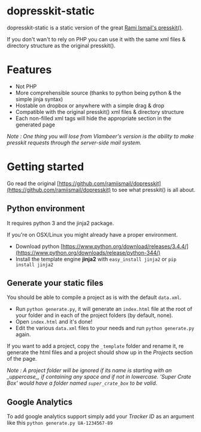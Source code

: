 dopresskit-static
=================

dopresskit-static is a static version of the great [Rami Ismail's presskit()](https://github.com/ramiismail/dopresskit).

If you don't wan't to rely on PHP you can use it with the same xml files & directory structure as the original presskit().

# Features
* Not PHP
* More comprehensible source (thanks to python being python & the simple jinja syntax)
* Hostable on dropbox or anywhere with a simple drag & drop
* Compatible with the original presskit() xml files & directory structure
* Each non-filled xml tags will hide the appropriate section in the generated page

*Note : One thing you will lose from Vlambeer's version is the ability to make presskit requests through the server-side mail system.*

# Getting started
Go read the original [https://github.com/ramiismail/dopresskit](https://github.com/ramiismail/dopresskit) to see what presskit() is all about.

## Python environment
It requires python 3 and the jinja2 package.

If you're on OSX/Linux you might already have a proper environment.

* Download python [https://www.python.org/download/releases/3.4.4/](https://www.python.org/downloads/release/python-344/)
* Install the template engine **jinja2** with `easy_install jinja2` or `pip install jinja2`

## Generate your static files
You should be able to compile a project as is with the default `data.xml`.

* Run `python generate.py`, it will generate an `index.html` file at the root of your folder and in each of the project folders (by default, none).
* Open `index.html` and it's done!
* Edit the various `data.xml` files to your needs and run `python generate.py` again.

If you want to add a project, copy the `_template` folder and rename it, re generate the html files and a project should show up in the *Projects* section of the page.

*Note : A project folder will be ignored if its name is starting with an \_uppercase_, if containing any space and if not in lowercase. 'Super Crate Box' would have a folder named `super_crate_box` to be valid.*

## Google Analytics
To add google analytics support simply add your *Tracker ID* as an argument like this `python generate.py UA-1234567-89`
